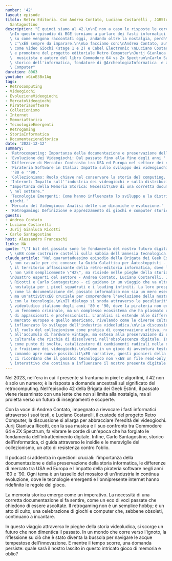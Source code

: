 ```yaml
---
number: '42'
layout: episode
titolo: Retro Editoria. Con Andrea Contato, Luciano Costarelli , JGRStudios,  Carlo
  Santagostino
description: "E quindi siamo al 42.\n\nE non a caso le risposte le cerchiamo nel passato\n\
  \nIn questo episodio di BGE torniamo a parlare dei fasti informatici di ieri, concentrandoci\
  \ su come vengono raccontati oggi, andando oltre la nostalgia, perch\xE9 dalla storia\
  \ c'\xE8 sempre da imparare.\n\nLo facciamo con:\nAndrea Contato, autore di libri\
  \ come Video Giochi (stage 1 e 2) e Cabel Electronic \nLuciano Costarelli ideatore\
  \ e promotore del progetto editoriale Retro Computer\nJurij Gianluca Ricotti, @JGRStudios\
  \  musicista e autore del libro Commodore 64 vs Zx Spectrum\nCarlo Santagostino,\
  \ storico dell'informatica, fondatore di @ArcheologiaInformatica  e autore di Retro\
  \ Computer"
duration: 8063
youtube: xGioE3Bx1Ag
tags:
- Retrocomputing
- Videogiochi
- EvoluzioneVideogiochi
- MercatoVideogiochi
- PirateriaSoftware
- Collezionismo
- Internet
- MemoriaStorica
- TecnologieEmergenti
- Retrogaming
- StoriaInformatica
- DocumentazioneStorica
date: '2023-12-12'
summary:
- 'Retrocomputing: Importanza della documentazione e preservazione della storia dell''informatica.'
- 'Evoluzione dei Videogiochi: Dal passato fino alla fine degli anni ''90.'
- 'Differenze di Mercato: Contrasto tra USA ed Europa nel settore dei videogiochi.'
- 'Pirateria Software in Italia: Impatto sullo sviluppo dei videogiochi negli anni
  ''80 e ''90.'
- 'Collezionismo: Ruolo chiave nel conservare la storia del computing.'
- 'Internet: Impatto sull''industria dei videogiochi e sulla distribuzione.'
- "Importanza della Memoria Storica: Necessit\xE0 di una corretta documentazione storica\
  \ nel settore."
- 'Tecnologie Emergenti: Come hanno influenzato lo sviluppo e la distribuzione dei
  giochi.'
- 'Mercato del Videogioco: Analisi delle sue dinamiche e evoluzione.'
- 'Retrogaming: Definizione e apprezzamento di giochi e computer storici.'
guests:
- Andrea Contato
- Luciano Costarelli
- Jurij Gianluca Ricotti
- Carlo Santagostino
host: Alessandro Franceschi
links: NA
quote: "\"I bit del passato sono le fondamenta del nostro futuro digitale, ignorarli\
  \ \xE8 come costruire castelli sulla sabbia dell'amnesia tecnologica.\"\n"
claude_article: "Nel quarantaduesimo episodio della Brigata dei Geek Estinti - numero\
  \ non casuale per chi conosce la Guida Galattica per Autostoppisti - si esplora\
  \ il territorio affascinante della retro-editoria informatica, dove la risposta\
  \ non \xE8 semplicemente \"42\", ma risiede nelle pieghe della storia tecnologica.\n\
  \nQuattro esperti del settore - Andrea Contato, Luciano Costarelli, Jurij Gianluca\
  \ Ricotti e Carlo Santagostino - ci guidano in un viaggio che va oltre la semplice\
  \ nostalgia per i pixel squadrati e i loading infiniti. La loro prospettiva illumina\
  \ come la documentazione del passato informatico non sia un mero esercizio di preservation,\
  \ ma un'attivit\xE0 cruciale per comprendere l'evoluzione della nostra relazione\
  \ con la tecnologia.\n\nIl dialogo si snoda attraverso le peculiarit\xE0 del mercato\
  \ videoludico italiano degli anni '80 e '90, dove la pirateria non era semplicemente\
  \ un fenomeno criminale, ma un complesso ecosistema che ha plasmato un'intera generazione\
  \ di appassionati e professionisti. L'analisi si estende alle differenze tra il\
  \ mercato europeo e quello americano, rivelando come le diverse culture abbiano\
  \ influenzato lo sviluppo dell'industria videoludica.\n\nLa discussione tocca anche\
  \ il ruolo del collezionismo come pratica di conservazione attiva, non limitata\
  \ all'accumulo di hardware vintage, ma estesa alla preservazione di un patrimonio\
  \ culturale che rischia di dissolversi nell'obsolescenza digitale. Internet emerge\
  \ come punto di svolta, catalizzatore di cambiamenti radicali nella distribuzione\
  \ e fruizione dei videogiochi.\n\nCome in un gioco di avventura testuale, dove ogni\
  \ comando apre nuove possibilit\xE0 narrative, questi pionieri della retro-editoria\
  \ ci ricordano che il passato tecnologico non \xE8 un file read-only, ma un documento\
  \ interattivo che continua a influenzare il nostro presente digitale.\n"
---
```

Nel 2023, nell'era in cui il presente si frantuma in pixel e algoritmi, il 42 non è solo un numero; è la risposta a domande ancestrali sul significato del retrocomputing. Nell'episodio 42 della Brigata dei Geek Estinti, il passato viene riesaminato con una lente che non si limita alla nostalgia, ma si proietta verso un futuro di insegnamenti e scoperte.

Con la voce di Andrea Contato, impegnato a rievocare i fasti informatici attraverso i suoi testi, e Luciano Costarelli, il custode del progetto Retro Computer, la discussione si allarga per abbracciare l'eredità dei videogiochi. Jurij Gianluca Ricotti, con la sua musica e il suo confronto tra Commodore 64 e ZX Spectrum, fa vibrare le corde di un'epoca che ha forgiato le fondamenta dell'intrattenimento digitale. Infine, Carlo Santagostino, storico dell'informatica, ci guida attraverso le insidie e le meraviglie del collezionismo, un atto di resistenza contro l'oblio.

Il podcast si addentra in questioni cruciali: l'importanza della documentazione e della preservazione della storia informatica, le differenze di mercato tra USA ed Europa e l'impatto della pirateria software negli anni '80 e '90. Ogni tema è un tassello del mosaico di un'industria in continua evoluzione, dove le tecnologie emergenti e l'onnipresente internet hanno ridefinito le regole del gioco.

La memoria storica emerge come un imperativo. La necessità di una corretta documentazione si fa sentire, come un eco di voci passate che chiedono di essere ascoltate. Il retrogaming non è un semplice hobby; è un atto di culto, una celebrazione di giochi e computer che, sebbene obsoleti, continuano a incantare.

In questo viaggio attraverso le pieghe della storia videoludica, si scorge un futuro che non dimentica il passato. In un mondo che corre verso l'ignoto, la riflessione su ciò che è stato diventa la bussola per navigare le acque tempestose dell'innovazione. E mentre il tempo scorre, una domanda persiste: quale sarà il nostro lascito in questo intricato gioco di memoria e oblio?
